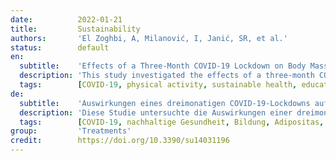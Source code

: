 ```yaml
---
date:          2022-01-21
title:         Sustainability
authors:       'El Zoghbi, A, Milanović, I, Janić, SR, et al.'
status:        default
en:
  subtitle:    'Effects of a Three-Month COVID-19 Lockdown on Body Mass and Nutritional Status of Lebanese Students Who Study Physical Education'
  description: 'This study investigated the effects of a three-month COVID-19 lockdown on the body mass of Lebanese students who study physical education and whether these changes reflected in distribution changes in underweight, normal weight, and overweight/obese status. Furthermore, the study investigated whether lockdown affected physical activity behavior and if students who reduced the frequency of training sessions were more likely to increase their body mass. Body mass and body height were assessed in 174 Lebanese physical education students immediately before and at the end of COVID-19 lockdown. Their training routine was assessed using by questionnaire. Wilcoxon signed-rank order assessed the effects of lockdown on body mass, while Chi square test tested the differences in distribution of underweight, normal weight, and overweight/obese status before and after the lockdown. In general, there was a significant (p < 0.001) small increase in body mass. However, about 27% of participants had a moderate to major increase in body mass. This was reflected in a significant shift in nutritional status as the number of overweight/obese students increased by 5.2%. In addition, students who reduced their training frequency due to lockdown were three times more likely to increase body mass than those who remained active (i.e., 38 vs. 5 with moderate to major increase). Given that an increase in body mass increases all health risks, remaining physically active is of high importance for health prevention, especially considering all other positive effects of physical activity on cardio-respiratory and muscle function.'
  tags:        [COVID-19, physical activity, sustainable health, education, obesity]
de:
  subtitle:    'Auswirkungen eines dreimonatigen COVID-19-Lockdowns auf die Körpermasse und den Ernährungszustand von libanesischen Sportstudenten'
  description: 'Diese Studie untersuchte die Auswirkungen einer dreimonatigen COVID-19-Sperre auf die Körpermasse von libanesischen Sportstudenten und ob sich diese Veränderungen in der Verteilung von Untergewicht, Normalgewicht und Übergewicht/Fettleibigkeit widerspiegeln. Darüber hinaus wurde untersucht, ob sich die Ausgangssperre auf das Bewegungsverhalten auswirkt und ob Schüler, die die Häufigkeit ihrer Trainingseinheiten reduzierten, mit größerer Wahrscheinlichkeit ihr Körpergewicht erhöhten. Körpermasse und Körpergröße wurden bei 174 libanesischen Sportschülern unmittelbar vor und am Ende der COVID-19-Sperre ermittelt. Ihre Trainingsroutine wurde anhand eines Fragebogens bewertet. Mit dem Wilcoxon-Signed-Rank-Test wurden die Auswirkungen der Sperre auf die Körpermasse untersucht, während der Chi-Quadrat-Test die Unterschiede in der Verteilung von Untergewicht, Normalgewicht und Übergewicht/Fettleibigkeit vor und nach der Sperre prüfte. Im Allgemeinen war ein signifikanter (p < 0,001) kleiner Anstieg der Körpermasse zu verzeichnen. Bei etwa 27 % der Teilnehmer war jedoch eine mäßige bis starke Zunahme der Körpermasse zu verzeichnen. Dies spiegelte sich in einer signifikanten Veränderung des Ernährungszustands wider, da die Zahl der übergewichtigen/fettleibigen Schüler um 5,2 % zunahm. Darüber hinaus war die Wahrscheinlichkeit, dass Studenten, die ihre Trainingshäufigkeit aufgrund der Schließung reduzierten, dreimal so hoch wie die derjenigen, die aktiv blieben (d. h. 38 vs. 5 mit mäßiger bis starker Zunahme). In Anbetracht der Tatsache, dass eine Zunahme der Körpermasse alle Gesundheitsrisiken erhöht, ist es für die Gesundheitsprävention von großer Bedeutung, körperlich aktiv zu bleiben, insbesondere in Anbetracht aller anderen positiven Auswirkungen körperlicher Aktivität auf die kardio-respiratorische und die Muskelfunktion.' 
  tags:        [COVID-19, nachhaltige Gesundheit, Bildung, Adipositas, Körperliche Aktivität]
group:         'Treatments'
credit:        https://doi.org/10.3390/su14031196
---
```

